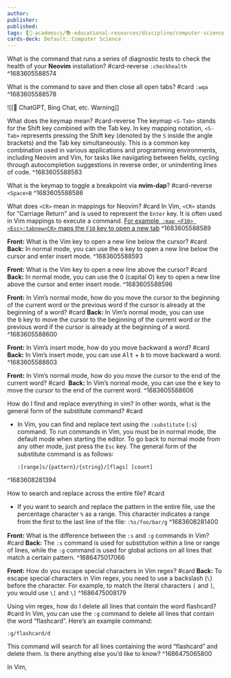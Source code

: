 ```yaml
---
author: 
publisher: 
published: 
tags: [🔴-academics/📚-educational-resources/discipline/computer-science/technology/neovim, 🔴-academics/📚-educational-resources/name/neovim, study-note] 
cards-deck: Default::Computer Science
---
```


What is the command that runs a series of diagnostic tests to check the health of your **Neovim** installation? #card-reverse 
`:checkhealth`
^1683605588574

What is the command to save and then close all open tabs? #card 
`:wqa`
^1683605588578

![[🤖 ChatGPT, Bing Chat, etc. Warning]]

What does the keymap <S-Tab> mean? #card-reverse 
The keymap `<S-Tab>` stands for the Shift key combined with the Tab key. In key mapping notation, `<S-Tab>` represents pressing the Shift key (denoted by the `S` inside the angle brackets) and the Tab key simultaneously. This is a common key combination used in various applications and programming environments, including Neovim and Vim, for tasks like navigating between fields, cycling through autocompletion suggestions in reverse order, or unindenting lines of code.
^1683605588583

What is the keymap to toggle a breakpoint via **nvim-dap**? #card-reverse
`<Space>B`
^1683605588586

What does `<CR>` mean in mappings for Neovim? #card 
In Vim, `<CR>` stands for “Carriage Return” and is used to represent the `Enter` key. It is often used in Vim mappings to execute a command. [For example, `:map <F10> <Esc>:tabnew<CR>` maps the `F10` key to open a new tab](https://www.linux.com/news/vim-tips-using-vim-mappings-and-abbreviations/)
^1683605588589

**Front:** What is the Vim key to open a new line below the cursor? #card 
**Back:** In normal mode, you can use the <kbd>o</kbd> key to open a new line below the cursor and enter insert mode.
^1683605588593

**Front:** What is the Vim key to open a new line above the cursor? #card 
**Back:** In normal mode, you can use the <kbd>O</kbd> (capital O) key to open a new line above the cursor and enter insert mode.
^1683605588596

**Front:** In Vim’s normal mode, how do you move the cursor to the beginning of the current word or the previous word if the cursor is already at the beginning of a word? #card 
**Back:** In Vim’s normal mode, you can use the <kbd>b</kbd> key to move the cursor to the beginning of the current word or the previous word if the cursor is already at the beginning of a word.
^1683605588600

**Front:** In Vim’s insert mode, how do you move backward a word? #card 
**Back:** In Vim’s insert mode, you can use <kbd>Alt</kbd> + <kbd>b</kbd> to move backward a word.
^1683605588603

**Front:** In Vim’s normal mode, how do you move the cursor to the end of the current word? #card 
**Back:** In Vim’s normal mode, you can use the <kbd>e</kbd> key to move the cursor to the end of the current word.
^1683605588606


How do I find and replace everything in vim? In other words, what is the general form of the substitute command? #card 
- In Vim, you can find and replace text using the `꞉substitute` (`꞉s`) command. To run commands in Vim, you must be in normal mode, the default mode when starting the editor. To go back to normal mode from any other mode, just press the `Esc` key. The general form of the substitute command is as follows꞉ 
  ```
  ꞉[range]s/{pattern}/{string}/[flags] [count]
  ```
^1683608281394

How to search and replace across the entire file? #card
- If you want to search and replace the pattern in the entire file, use the percentage character `%` as a range. This character indicates a range from the first to the last line of the file꞉ `꞉%s/foo/bar/g`
^1683608281400

**Front:** What is the difference between the `:s` and `:g` commands in Vim? #card 
**Back:** The `:s` command is used for substitution within a line or range of lines, while the `:g` command is used for global actions on all lines that match a certain pattern.
^1686475017066


**Front:** How do you escape special characters in Vim regex? #card 
**Back:** To escape special characters in Vim regex, you need to use a backslash (`\`) before the character. For example, to match the literal characters `[` and `]`, you would use `\[` and `\]`
^1686475008179

Using vim regex, how do I delete all lines that contain the word flashcard? #card 
In Vim, you can use the `:g` command to delete all lines that contain the word “flashcard”. Here’s an example command:
```
:g/flashcard/d
```
This command will search for all lines containing the word “flashcard” and delete them. Is there anything else you’d like to know?
^1686475065800

In Vim, 
